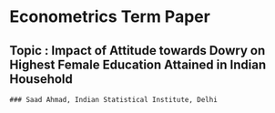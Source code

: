 # Econometrics Term Paper
## Topic : Impact of Attitude towards Dowry on Highest Female Education Attained in Indian Household
    ### Saad Ahmad, Indian Statistical Institute, Delhi
